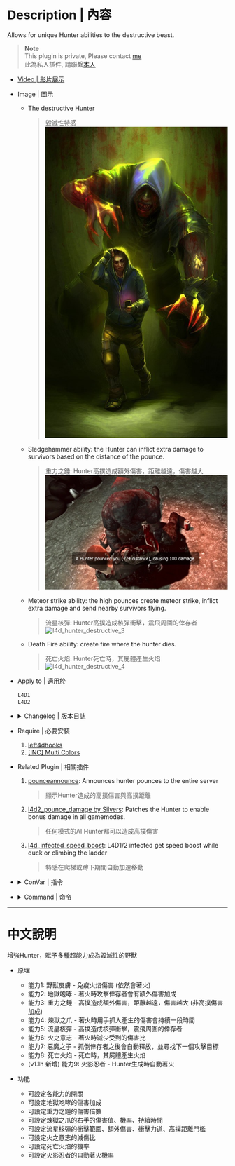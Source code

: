 # Description | 內容
Allows for unique Hunter abilities to the destructive beast.

> __Note__ <br/>
This plugin is private, Please contact [me](https://github.com/fbef0102/Game-Private_Plugin#私人插件列表-private-plugins-list)<br/>
此為私人插件, 請聯繫[本人](https://github.com/fbef0102/Game-Private_Plugin#私人插件列表-private-plugins-list)

* [Video | 影片展示](https://youtu.be/Sh11NlYvd0k)

* Image | 圖示
	* The destructive Hunter
		> 毀滅性特感
		<br/>![l4d_hunter_destructive_1](image/l4d_hunter_destructive_1.jpg)
	* Sledgehammer ability: the Hunter can inflict extra damage to survivors based on the distance of the pounce.
		> 重力之錘: Hunter高撲造成額外傷害，距離越遠，傷害越大
		<br/>![l4d_hunter_destructive_2](image/l4d_hunter_destructive_2.jpg)
	* Meteor strike ability: the high pounces create meteor strike, inflict extra damage and send nearby survivors flying.
		> 流星核彈: Hunter高撲造成核彈衝擊，震飛周圍的倖存者
		<br/>![l4d_hunter_destructive_3](image/l4d_hunter_destructive_3.gif)
	* Death Fire ability: create fire where the hunter dies.
		> 死亡火焰: Hunter死亡時，其屍體產生火焰
		<br/>![l4d_hunter_destructive_4](image/l4d_hunter_destructive_4.gif)

* Apply to | 適用於
	```
	L4D1
	L4D2
	```

* <details><summary>Changelog | 版本日誌</summary>

	```php
	//Mortiegama @ 2014-2014
	//HarryPotter @ 2023
	```
	* v1.1h (2023-4-30)
		* New abilitity "Auto Fire": Hunter would get fire automatically when spawn

	* v1.0h (2023-3-24)
		* Request by Shadow
		* Remake code, convert code to latest syntax
		* Fix warnings when compiling on SourceMod 1.11.
		* Optimize code and improve performance
		* Delete ability "Bile Feet", "Bile Pimple", "Bile Throw", "Explosive Diarrhea".
		* Add two abilitites
			* Meteor Strike ability: the high pounces create meteor strike, inflict extra damage and send nearby survivors flying.
			* Death Fire ability: create fire where the hunter dies.
		* Rename some cvars
		* Correct melee damage when enable Shunpo ability
		* Replace Gamedata with left4dhooks
	* v1.1
		* [Original Plugin by Mortiegama](https://forums.alliedmods.net/showthread.php?t=239492)
</details>

* Require | 必要安裝
	1. [left4dhooks](https://forums.alliedmods.net/showthread.php?t=321696)
	2. [[INC] Multi Colors](https://github.com/fbef0102/L4D1_2-Plugins/releases/tag/Multi-Colors)

* Related Plugin | 相關插件
	1. [pounceannounce](https://github.com/fbef0102/L4D1_2-Plugins/tree/master/pounceannounce): Announces hunter pounces to the entire server
		> 顯示Hunter造成的高撲傷害與高撲距離
	2. [l4d2_pounce_damage by Silvers](https://forums.alliedmods.net/showthread.php?p=2675236): Patches the Hunter to enable bonus damage in all gamemodes.
		> 任何模式的AI Hunter都可以造成高撲傷害
	3. [l4d_infected_speed_boost](/Plugin_插件/Special_Infected_特感/l4d_infected_speed_boost): L4D1/2 infected get speed boost while duck or climbing the ladder
		> 特感在爬梯或蹲下期間自動加速移動

* <details><summary>ConVar | 指令</summary>

	* cfg/sourcemod/l4d_hunter_destructive.cfg
		```php
		// Chance that the fire will be created when the hunter dies. (100 = 100%).
		l4d_hunter_destructive_autofire_chance "60"

		// If 1, Hunter would get fire automatically if .
		l4d_hunter_destructive_autofire_enable "1"

		// Chance that the fire will be created when the hunter dies. (100 = 100%).
		l4d_hunter_destructive_deathfire_chance "60"

		// If 1, Enables Death Fire ability, create fire where the hunter dies.
		l4d_hunter_destructive_deathfire_enable "1"

		// If 1, Enables the Evil Demon ability, after hunter pounce a survivor to incapacitated, he will release and search next target.
		l4d_hunter_destructive_evil_enable "1"

		// Chance that the Flame Claw will ignite a Survivor. (100 = 100%).
		l4d_hunter_destructive_flameclaw_chance "100"

		// How much damage is by the flames each second.
		l4d_hunter_destructive_flameclaw_damage "2"

		// For how many seconds will the Survivor remain ignited.
		l4d_hunter_destructive_flameclaw_duration "4"

		// If 1, Enables Flame Claw Ignite ability, allows the Hunter to ignite Survivors with claw while on fire.
		l4d_hunter_destructive_flameclaw_enable "1"

		// Amount of extra damage caused by Inferno Rage.
		l4d_hunter_destructive_infernorage_damage "2.0"

		// If 1, Enables Inferno Rage ability, adds extra damage to survivors when Hunter is on fire.
		l4d_hunter_destructive_infernorage_enable "1"

		// If 1, Enables Kevlar Skin ability, allows the Hunter to be immune to fire damage. (Still get fire)
		l4d_hunter_destructive_kevlar_skin_enable "1"

		// Damage caused by meteor strike.
		l4d_hunter_destructive_meteor_damage "8.0"

		// Hunter Pounce Distance needed to trigger meteor strike.
		l4d_hunter_destructive_meteor_distance "750.0"

		// If 1, Enables meteor strike ability, the high pounces create meteor strike, inflict extra damage and send nearby survivors flying.
		l4d_hunter_destructive_meteor_enable "1"

		// (L4D2) How much force is applied to the survivor due to meteor strike.
		l4d_hunter_destructive_meteor_power "300.0"

		// Hunter meteor strike range.
		l4d_hunter_destructive_meteor_range "200.0"

		// (L4D2) Vertical force multiplier due to meteor strike.
		l4d_hunter_destructive_meteor_vertical_mult "1.5"

		// Percent of damage the Hunter avoids while using Shunpo.
		l4d_hunter_destructive_shunpo_amount "0.8"

		// Amount of time until the next Shunpo can be activated.
		l4d_hunter_destructive_shunpo_cooldown "3.0"

		// How long the Hunter is able to keep the Shunpo ability active. (0=Always active Shunpo)
		l4d_hunter_destructive_shunpo_duration "4.0"

		// If 1, Enables Shunpo ability, a Hunter takes damage he will increase his evasiveness and reduce damage taken.
		l4d_hunter_destructive_shunpo_enable "1"

		// If 1, active the ability Shunpo only when hunter is on fire
		l4d_hunter_destructive_shunpo_when_onfire "1"

		// If 1, Enables Sledgehammer ability, the Hunter can inflict extra damage to survivors based on the distance of the pounce.
		l4d_hunter_destructive_sledgehammer_enable "1"

		// Maximum amount of damage the Sledgehammer will cause. (Should be Survivor health max).
		l4d_hunter_destructive_sledgehammer_max_damage "100.0"

		// Amount to multiply the damage dealt from Sledgehammer.
		l4d_hunter_destructive_sledgehammer_multiplier "1.0"
		```
</details>

* <details><summary>Command | 命令</summary>

	None
</details>

- - - -
# 中文說明
增強Hunter，賦予多種超能力成為毀滅性的野獸

* 原理
	* 能力1: 野獸皮膚 - 免疫火焰傷害 (依然會著火)
	* 能力2: 地獄咆哮 - 著火時攻擊倖存者會有額外傷害加成
	* 能力3: 重力之錘 - 高撲造成額外傷害，距離越遠，傷害越大 (非高撲傷害加成)
	* 能力4: 煉獄之爪 - 著火時用手抓人產生的傷害會持續一段時間
	* 能力5: 流星核彈 - 高撲造成核彈衝擊，震飛周圍的倖存者
	* 能力6: 火之意志 - 著火時減少受到的傷害比
	* 能力7: 惡魔之子 - 抓倒倖存者之後會自動釋放，並尋找下一個攻擊目標
	* 能力8: 死亡火焰 - 死亡時，其屍體產生火焰
	* (v1.1h 新增) 能力9: 火影忍者 - Hunter生成時自動著火

* 功能
	* 可設定各能力的開關
	* 可設定地獄咆哮的傷害加成
	* 可設定重力之錘的傷害倍數
	* 可設定煉獄之爪的右手的傷害值、機率、持續時間
	* 可設定流星核彈的衝擊範圍、額外傷害、衝擊力道、高撲距離門檻
	* 可設定火之意志的減傷比
	* 可設定死亡火焰的機率
	* 可設定火影忍者的自動著火機率
